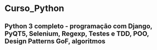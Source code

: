 # Curso_Python
## Python 3 completo - programação com Django, PyQT5, Selenium, Regexp, Testes e TDD, POO, Design Patterns GoF, algoritmos

